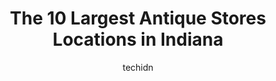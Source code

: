 ---
layout: ampstory
image: https://i0.wp.com/paketmu.com/wp-content/uploads/2023/06/countryside-antique-mall-0-in-indiana-1686367335.jpeg?resize=640,853
author: techidn
featured: false
description: Explore the diverse Antique Store scene in Indiana, home to an incredible selection of 10 establishments catering to every taste. Whether youre in search of iconic favorites or undiscovered
title: The 10 Largest Antique Stores Locations in Indiana
cover:
   title: The 10 Largest Antique Stores Locations in Indiana
   subtitle: RICKPATE
   background: https://paketmu.com/wp-content/uploads/2023/06/countryside-antique-mall-0-in-indiana-1686367335.jpeg

pages: 
 - layout: thirds
   top: <h1>#1 Exit 76 Antique Mall</h1>
   bottom: "<p>This is a big big place which lots to see in it. Has a good variety of different antiques and all the booth seem to have a nice set up. So you wont have to be digging th</p>"
   background: https://paketmu.com/wp-content/uploads/2023/06/countryside-antique-mall-1-in-indiana-1686367336.jpeg
   backgroundblur: true
 - layout: thirds
   top: <h1>#2 Midland Arts & Antiques Market</h1>
   bottom: "<p>This place was cool! So much fun stuff to go look at. My husband and I got such a great deal on a beautiful stain glass light! The workers were so kind! We will be back s</p>"
   background: https://paketmu.com/wp-content/uploads/2023/06/countryside-antique-mall-2-in-indiana-1686367338.jpeg
   cta:
      link: https://paketmu.com/the-10-largest-antique-stores-locations-in-indiana/
      text: The 10 Largest Antique Stores Locations in Indiana
 - layout: thirds
   top: <h1>#3 Southport Antique Mall</h1>
   bottom: "<p>This is a nice hidden gem. There is a ton of space here. Lots and lots of things for sale. Plan on taking your time so you can walk through everything. They have glass ca</p>"
   background: https://paketmu.com/wp-content/uploads/2023/06/countryside-antique-mall-3-in-indiana-1686367339.jpeg
   cta:
      link: https://paketmu.com/the-10-largest-antique-stores-locations-in-indiana/
      text: The 10 Largest Antique Stores Locations in Indiana
 - layout: thirds
   top: <h1>#4 Gilleys Antique & Decorator Mall</h1>
   bottom: "<p>5789 US-40, Plainfield, IN 46168, United States</p>"
   background: https://images.unsplash.com/photo-1552083974-186346191183?ixlib=rb-4.0.3&ixid=MnwxMjA3fDB8MHxwaG90by1wYWdlfHx8fGVufDB8fHx8&auto=format&fit=crop&w=640&h=853&q=80
   cta:
      link: https://paketmu.com/the-10-largest-antique-stores-locations-in-indiana/
      text: The 10 Largest Antique Stores Locations in Indiana
 - layout: thirds
   top: <h1>#5 Americas Antique Mall - Highland</h1>
   bottom: "<p>8311 Indianapolis Blvd, Highland, IN 46322, United States</p>"
   background: https://images.unsplash.com/photo-1615749413727-825b59a857b5?ixlib=rb-4.0.3&ixid=MnwxMjA3fDB8MHxwaG90by1wYWdlfHx8fGVufDB8fHx8&auto=format&fit=crop&w=640&h=853&q=80
   cta:
      link: https://paketmu.com/the-10-largest-antique-stores-locations-in-indiana/
      text: The 10 Largest Antique Stores Locations in Indiana
 - layout: thirds
   top: <h1>#6 Treasure Mart Antique Mall</h1>
   bottom: "<p>116 W Alto Rd, Kokomo, IN 46902, United States</p>"
   background: https://images.unsplash.com/photo-1608411404720-c8f0417bcdba?ixlib=rb-4.0.3&ixid=MnwxMjA3fDB8MHxwaG90by1wYWdlfHx8fGVufDB8fHx8&auto=format&fit=crop&w=640&h=853&q=80
   cta:
      link: https://paketmu.com/the-10-largest-antique-stores-locations-in-indiana/
      text: The 10 Largest Antique Stores Locations in Indiana
 - layout: thirds
   top: <h1>#7 Carmel Old Town Antique Mall</h1>
   bottom: "<p>1005 3rd Ave SW, Carmel, IN 46032, United States</p>"
   background: https://images.unsplash.com/photo-1614648718611-0635f29016cb?ixlib=rb-4.0.3&ixid=MnwxMjA3fDB8MHxwaG90by1wYWdlfHx8fGVufDB8fHx8&auto=format&fit=crop&w=640&h=853&q=80
   cta:
      link: https://paketmu.com/the-10-largest-antique-stores-locations-in-indiana/
      text: The 10 Largest Antique Stores Locations in Indiana
 - layout: thirds
   middle: Continue reading...
   background: https://images.unsplash.com/photo-1574169208507-84376144848b?ixlib=rb-4.0.3&ixid=MnwxMjA3fDB8MHxwaG90by1wYWdlfHx8fGVufDB8fHx8&auto=format&fit=crop&w=640&h=853&q=80
   cta:
      link: https://paketmu.com/the-10-largest-antique-stores-locations-in-indiana/
      text: The 10 Largest Antique Stores Locations in Indiana
      
---